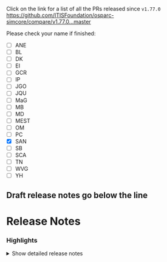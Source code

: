 Click on the link for a list of all the PRs released since `v1.77.0`
https://github.com/ITISFoundation/osparc-simcore/compare/v1.77.0...master

Please check your name if finished:
- [ ] ANE
- [ ] BL
- [ ] DK
- [ ] EI
- [ ] GCR
- [ ] IP
- [ ] JGO
- [ ] JQU
- [ ] MaG
- [ ] MB
- [ ] MD
- [ ] MEST
- [ ] OM
- [ ] PC
- [x] SAN
- [ ] SB
- [ ] SCA
- [ ] TN
- [ ] WVG
- [ ] YH

**Draft release notes go below the line**
---
# Release Notes
### Highlights


<details>
<summary>Show detailed release notes</summary>

## What's Changed
* ✨ [Frontend] Force reload ``no-cache`` by @odeimaiz in https://github.com/ITISFoundation/osparc-simcore/pull/6397
* 🐛⚗️Prometheus instrumentation incorrectly setup by @sanderegg in https://github.com/ITISFoundation/osparc-simcore/pull/6398
* ✨E2E: increase timeout for video streaming and improve a bit logs about websockets by @sanderegg in https://github.com/ITISFoundation/osparc-simcore/pull/6384
* 🎨Clusters keeper/use ssm (🚨change in private clusters) by @sanderegg in https://github.com/ITISFoundation/osparc-simcore/pull/6361
* ♻️CI: autoscaling mypy takes longer and longer. by @sanderegg in https://github.com/ITISFoundation/osparc-simcore/pull/6417
* 🐛 Improved Error Handling for Missing  Billing Details by @pcrespov in https://github.com/ITISFoundation/osparc-simcore/pull/6418
* 🎨 Enhances Product parsing to strip whitespaces in host_regex by @pcrespov in https://github.com/ITISFoundation/osparc-simcore/pull/6419
* 🐛 [Frontend] Fix: Share and Leave Study by @odeimaiz in https://github.com/ITISFoundation/osparc-simcore/pull/6401
* ✨ [Frontend] Workspaces & Folders: Merge Workspace header and Folder breadcrumbs by @odeimaiz in https://github.com/ITISFoundation/osparc-simcore/pull/6414
* 🎨 [Frontend] Access Full TIP by @odeimaiz in https://github.com/ITISFoundation/osparc-simcore/pull/6423
* 🐛 [Frontend] Do not list/request ``/frontend/`` service's pricing plans by @odeimaiz in https://github.com/ITISFoundation/osparc-simcore/pull/6424
* Bump actions/setup-node from 4.0.3 to 4.0.4 by @dependabot in https://github.com/ITISFoundation/osparc-simcore/pull/6425
* 🎨 Persistent logs when GC removes services by @GitHK in https://github.com/ITISFoundation/osparc-simcore/pull/6403
* 🎨 The user can remove themselves from the project/workspace. :rotating_light:  by @matusdrobuliak66 in https://github.com/ITISFoundation/osparc-simcore/pull/6415
* ♻️ Maintenance: removing old folders by @matusdrobuliak66 in https://github.com/ITISFoundation/osparc-simcore/pull/6383
* 🎨 improve DB foreign key dependencies (🗃️) by @matusdrobuliak66 in https://github.com/ITISFoundation/osparc-simcore/pull/6428
* ✨ `dynamic-scheduler` pushes service state to the frontend (⚠️ devops) by @GitHK in https://github.com/ITISFoundation/osparc-simcore/pull/5892
* 🐛 [Frontend] Fix: Do not listen to output related backend updates if the node is a frontend node by @odeimaiz in https://github.com/ITISFoundation/osparc-simcore/pull/6434
* ✅ e2e: new workflow to test `tiplite` by @pcrespov in https://github.com/ITISFoundation/osparc-simcore/pull/6388
* 🎨 [Frontend] App mode: Scrollable Instructions by @odeimaiz in https://github.com/ITISFoundation/osparc-simcore/pull/6430
* 🎨 publish port events to frontend by @GitHK in https://github.com/ITISFoundation/osparc-simcore/pull/6396
* 🔒️ Strip credentials form image VCS by @GitHK in https://github.com/ITISFoundation/osparc-simcore/pull/6433
* ⬆️ Sep tests and tooling upgrade by @GitHK in https://github.com/ITISFoundation/osparc-simcore/pull/6431
* ✅ e2e: fixes check on full version by @pcrespov in https://github.com/ITISFoundation/osparc-simcore/pull/6445
* 🐛 Fixes flaky tests in service-library test_deferred_tasks.py by @GitHK in https://github.com/ITISFoundation/osparc-simcore/pull/6439
* 🐛 [Frontend] Announcements: allow in ribbon only by @odeimaiz in https://github.com/ITISFoundation/osparc-simcore/pull/6440
* 🎨 improve error handling on pricing plans by @matusdrobuliak66 in https://github.com/ITISFoundation/osparc-simcore/pull/6436
* 🐛[FrontEnd] Better error handling of invalid pre-registration data by @pcrespov in https://github.com/ITISFoundation/osparc-simcore/pull/6438
* ✅ e2e: fixes wrong sequence in classic tip  by @pcrespov in https://github.com/ITISFoundation/osparc-simcore/pull/6450
* 🎨 improve tip e2e test by @matusdrobuliak66 in https://github.com/ITISFoundation/osparc-simcore/pull/6448
* 🐛 Fixes issue with parsing logs polluting sidecar logs by @GitHK in https://github.com/ITISFoundation/osparc-simcore/pull/6442
* 🎨 [Frontend] TIP: Rebranding by @odeimaiz in https://github.com/ITISFoundation/osparc-simcore/pull/6446
* Adding favicon for all devices by @jsaq007 in https://github.com/ITISFoundation/osparc-simcore/pull/6447
* 🎨 [Frontend] Unify ``border-radius`` by @odeimaiz in https://github.com/ITISFoundation/osparc-simcore/pull/6451
* 🐛 fix tip e2e test by @matusdrobuliak66 in https://github.com/ITISFoundation/osparc-simcore/pull/6458
* 🎨 adding `folder_id` to project resource by @matusdrobuliak66 in https://github.com/ITISFoundation/osparc-simcore/pull/6460
* ✅ e2e: Final touches to tip testing by @pcrespov in https://github.com/ITISFoundation/osparc-simcore/pull/6459
* ✅ e2e: Fixes typo in tests by @pcrespov in https://github.com/ITISFoundation/osparc-simcore/pull/6468
* ✨ [Frontend] Keep View Mode in localStorage by @odeimaiz in https://github.com/ITISFoundation/osparc-simcore/pull/6463
* 🎨 [Frontend] Move multiple studies at once by @odeimaiz in https://github.com/ITISFoundation/osparc-simcore/pull/6457
* ✨ New repository helpers on asyncpg by @pcrespov in https://github.com/ITISFoundation/osparc-simcore/pull/6465
* ♻️  Preparations in webserver to integrate asyncpg engine by @pcrespov in https://github.com/ITISFoundation/osparc-simcore/pull/6466
* ✨ introduce `/projects:search` full search by @matusdrobuliak66 in https://github.com/ITISFoundation/osparc-simcore/pull/6464
* 🎨 Frees up space on runner for `[build] docker images` part of the CI by @GitHK in https://github.com/ITISFoundation/osparc-simcore/pull/6475
* 🐛🎨 Fixes unhandled config error and new log helpers for better troubleshotting by @pcrespov in https://github.com/ITISFoundation/osparc-simcore/pull/6432
* 🎨 [Frontend] S4L and S4L lite: Include deprecated versions in plus button, they should all be updatable to a non deprecated one by @odeimaiz in https://github.com/ITISFoundation/osparc-simcore/pull/6480
* 🐛 [Frontend] Guided Tours: point to visible selector or skip by @odeimaiz in https://github.com/ITISFoundation/osparc-simcore/pull/6481
* 🔨📝  Misc improvements in tooling and doc by @pcrespov in https://github.com/ITISFoundation/osparc-simcore/pull/6478
* 🐛🎨 [Frontend] Workspaces & Folders: Improve context syncing by @odeimaiz in https://github.com/ITISFoundation/osparc-simcore/pull/6482
* 🎨 Handles wallet forbidden error and enhances handling of unexpected errors by @pcrespov in https://github.com/ITISFoundation/osparc-simcore/pull/6444
* 🔨 Doc and scripts to create read-only user in PostgreSQL by @pcrespov in https://github.com/ITISFoundation/osparc-simcore/pull/6426
* 🐛 [Frontend] Move grouped nodes by @odeimaiz in https://github.com/ITISFoundation/osparc-simcore/pull/6486
* 🎨 [Frontend] Handle LongRunningTask errors better by @odeimaiz in https://github.com/ITISFoundation/osparc-simcore/pull/6485
* 🐛 [Frontend] Fix for Folders disabled scenario by @odeimaiz in https://github.com/ITISFoundation/osparc-simcore/pull/6488
* 🐛 archiving_utils creates deterministic zip archives by @GitHK in https://github.com/ITISFoundation/osparc-simcore/pull/6472
* 🐛 Fixes duplicates in tags listings and new `priority` to enforce order  by @pcrespov in https://github.com/ITISFoundation/osparc-simcore/pull/6479
* ✨Releases public-api 0.7 by @pcrespov in https://github.com/ITISFoundation/osparc-simcore/pull/6489
* ♻️ Polished and modernised agent service ⚠️ by @GitHK in https://github.com/ITISFoundation/osparc-simcore/pull/6452
* 🎨 improve project full search by @matusdrobuliak66 in https://github.com/ITISFoundation/osparc-simcore/pull/6483
* 🎨 efs improvements (group extra properties) 🗃️ by @matusdrobuliak66 in https://github.com/ITISFoundation/osparc-simcore/pull/6493
* 🐛 Front-end: fixes PO center widget by @pcrespov in https://github.com/ITISFoundation/osparc-simcore/pull/6496
* 🎨 Adds authentication for new style dynamic services and platform vendor services ⚠️ by @GitHK in https://github.com/ITISFoundation/osparc-simcore/pull/6484
* 🎨 Expose env var to raise timeout of downloading/uploading data to and from S3 by @GitHK in https://github.com/ITISFoundation/osparc-simcore/pull/6494
* 🔨 New sql script template to remove readonly user by @pcrespov in https://github.com/ITISFoundation/osparc-simcore/pull/6500
* 🐛 Fixes bad formatting while handling missing configuration errors by @pcrespov in https://github.com/ITISFoundation/osparc-simcore/pull/6501
* ♻️ increase e2e tip test timeout by @matusdrobuliak66 in https://github.com/ITISFoundation/osparc-simcore/pull/6504
* 🎨 EFS Guardian: adding size monitoring by @matusdrobuliak66 in https://github.com/ITISFoundation/osparc-simcore/pull/6502
* 🐛 Fixes auth product error in vendor services 🚨 by @pcrespov in https://github.com/ITISFoundation/osparc-simcore/pull/6512
* ♻️🔨 Unexpected `mypy` upgrade revealed configuration and code failures by @pcrespov in https://github.com/ITISFoundation/osparc-simcore/pull/6527
* ♻️Maintenance: adjustments to Makefile to use UV instead of pyenv by @sanderegg in https://github.com/ITISFoundation/osparc-simcore/pull/6532
* 🎨 [Frontend] Search across all Workspaces and Folders by @odeimaiz in https://github.com/ITISFoundation/osparc-simcore/pull/6470
* ✨ [Frontend] Listen to the ``serviceStatus`` websocket event by @odeimaiz in https://github.com/ITISFoundation/osparc-simcore/pull/6487
* 🎨 [Frontend] Rebranding: S4L lite -> Sim4Life.lite by @odeimaiz in https://github.com/ITISFoundation/osparc-simcore/pull/6524
* 🐛 Fix aiohttp server autoinstrumentation by @mrnicegyu11 in https://github.com/ITISFoundation/osparc-simcore/pull/6391
* 🐛 [Frontend] Fix replaceTokens function by @odeimaiz in https://github.com/ITISFoundation/osparc-simcore/pull/6539
* ⬆️♻️ Upgrades pint library as well as Dockerfile syntax to address deprecation or syntax warnings by @pcrespov in https://github.com/ITISFoundation/osparc-simcore/pull/6521
* Bump codecov/codecov-action from 4.5.0 to 4.6.0 by @dependabot in https://github.com/ITISFoundation/osparc-simcore/pull/6497
* 🐛 Remove Efs Guardian for devel model by @matusdrobuliak66 in https://github.com/ITISFoundation/osparc-simcore/pull/6540
* ♻️ Renaming session cookie once again by @GitHK in https://github.com/ITISFoundation/osparc-simcore/pull/6544
* ✨ [Frontend] Listen to the ``stateInputPorts`` and ``stateOutputPorts`` websocket events by @odeimaiz in https://github.com/ITISFoundation/osparc-simcore/pull/6538
* ⬆️ ♻️ Upgrade pagination customisation in api-server by @pcrespov in https://github.com/ITISFoundation/osparc-simcore/pull/6545
* 🎨 Enhanced error handling and troubleshooting logs helpers by @pcrespov in https://github.com/ITISFoundation/osparc-simcore/pull/6531
* 🐛 [e2e, Frontend] Use ``replace`` instead of ``replaceAll`` by @odeimaiz in https://github.com/ITISFoundation/osparc-simcore/pull/6549
* 🐛🎨 [Frontend] Load folders after going back to the dashboard by @odeimaiz in https://github.com/ITISFoundation/osparc-simcore/pull/6543
* ♻️Sim4Life computational jobs are not parented correctly by @sanderegg in https://github.com/ITISFoundation/osparc-simcore/pull/6542
* 🎨 [Frontend] TIP.itis.swiss: Show Phase out message at Request Account by @odeimaiz in https://github.com/ITISFoundation/osparc-simcore/pull/6552
* 🐛🎨 [Frontend] Sim4Life.lite: Fix and add guided tours by @odeimaiz in https://github.com/ITISFoundation/osparc-simcore/pull/6541
* ♻️ Refactor DiskUsage functionality to support efs-guardian by @GitHK in https://github.com/ITISFoundation/osparc-simcore/pull/6536
* ♻️ Tests bad parsing of jobs custom metadata by @pcrespov in https://github.com/ITISFoundation/osparc-simcore/pull/6559
* 🐛 [Frontend] Reuse ``client_session_id`` from socket's query instead of creating a new one by @odeimaiz in https://github.com/ITISFoundation/osparc-simcore/pull/6564
* 🎨🐛 [Frontend] Retry ``/auth/logout`` call if times out by @odeimaiz in https://github.com/ITISFoundation/osparc-simcore/pull/6558
* ♻️ 📝 Minor refactor and doc of `autoscaling` service by @pcrespov in https://github.com/ITISFoundation/osparc-simcore/pull/6551
* 🐛 [Frontend] Guest viewers by @odeimaiz in https://github.com/ITISFoundation/osparc-simcore/pull/6565
* 🎨 [Frontend] Search with tags filter by @odeimaiz in https://github.com/ITISFoundation/osparc-simcore/pull/6554
* 🎨 increase timeout in tip e2e test by @matusdrobuliak66 in https://github.com/ITISFoundation/osparc-simcore/pull/6568
* ♻️ `aiohttp` deprecation: Using `web.json_response` to return `2XX` responses instead of raising `HttpException` by @pcrespov in https://github.com/ITISFoundation/osparc-simcore/pull/6563
* 🎨 [Frontend] Enh: Show pending ``service_message`` in loading page by @odeimaiz in https://github.com/ITISFoundation/osparc-simcore/pull/6570
* 🐛E2E: fixes how videostreaming checked by @sanderegg in https://github.com/ITISFoundation/osparc-simcore/pull/6569
* 🎨 EFS Guardian adding data removal background task by @matusdrobuliak66 in https://github.com/ITISFoundation/osparc-simcore/pull/6562
* 🎨Dask sidecar: use reproducible zipfile library by @sanderegg in https://github.com/ITISFoundation/osparc-simcore/pull/6571
* 🐛Dynamic schldr: deferred tasks passing invalid kwargs parameters to exceptions by @sanderegg in https://github.com/ITISFoundation/osparc-simcore/pull/6573
* 🐛Deferred tasks: issue with library changing its syntax by @sanderegg in https://github.com/ITISFoundation/osparc-simcore/pull/6575
* ⬆️Fast depends: update version due to syntax breaking change by @sanderegg in https://github.com/ITISFoundation/osparc-simcore/pull/6577
* ♻️Maintenance: Improve UV usage by @sanderegg in https://github.com/ITISFoundation/osparc-simcore/pull/6566
* 🎨 [Frontend] Make the Workspace UI element more distinguishable by @odeimaiz in https://github.com/ITISFoundation/osparc-simcore/pull/6576
* 🎨 [Frontend] Small screens: Let them go by @odeimaiz in https://github.com/ITISFoundation/osparc-simcore/pull/6390
* 🐛 [Frontend] Fix: Download logs with newlines (Firefox) by @odeimaiz in https://github.com/ITISFoundation/osparc-simcore/pull/6583
* 🐛Maintenance: upgrade faststream dependency by @sanderegg in https://github.com/ITISFoundation/osparc-simcore/pull/6586
* 🐛Deferred tasks: set default log level of messages in Faststream broker to DEBUG by @sanderegg in https://github.com/ITISFoundation/osparc-simcore/pull/6589
* 🐛 EFS Guardian - not need of owner information if project lock in MAINTAINING state :rotating_light:  by @matusdrobuliak66 in https://github.com/ITISFoundation/osparc-simcore/pull/6581
* 🐛 Fix opentelemetry errors in autoscaling microservice by @mrnicegyu11 in https://github.com/ITISFoundation/osparc-simcore/pull/6582
* 🐛 [Frontend] Fix: duplicated ``/folders`` call by @odeimaiz in https://github.com/ITISFoundation/osparc-simcore/pull/6587
* ♻️ [Frontend] Context property for the StudyBrowser by @odeimaiz in https://github.com/ITISFoundation/osparc-simcore/pull/6598
* 🐛 [Frontend] Fix: Avoid null parameters in requests by @odeimaiz in https://github.com/ITISFoundation/osparc-simcore/pull/6601
* 🔒️Fix codecov integration by @sanderegg in https://github.com/ITISFoundation/osparc-simcore/pull/6606
* 🔨Fix codecov2 by @sanderegg in https://github.com/ITISFoundation/osparc-simcore/pull/6607
* 🔨Fix codecov3 by @sanderegg in https://github.com/ITISFoundation/osparc-simcore/pull/6608
* 🐛 FIX: project patch when wallet not shared by @matusdrobuliak66 in https://github.com/ITISFoundation/osparc-simcore/pull/6602
* ♻️ Remove PUT project endpoint by @matusdrobuliak66 in https://github.com/ITISFoundation/osparc-simcore/pull/6604
* 🔨Fix codecov4 by @sanderegg in https://github.com/ITISFoundation/osparc-simcore/pull/6610
* 🎨 [S4L] New studies: Point to the upgraded key services by @odeimaiz in https://github.com/ITISFoundation/osparc-simcore/pull/6611
* 🐛 [Frontend] Initialize Study Browser container spacing in list mode by @odeimaiz in https://github.com/ITISFoundation/osparc-simcore/pull/6613
* ♻️Reduce noisyness of gunicorn and socketio in webserver logs by @sanderegg in https://github.com/ITISFoundation/osparc-simcore/pull/6616
* 🐛 [Frontend] Fix: allow moving to root folder by @odeimaiz in https://github.com/ITISFoundation/osparc-simcore/pull/6615
* 🎨 [e2e-frontend] Navigation Bar and User Menu by @odeimaiz in https://github.com/ITISFoundation/osparc-simcore/pull/6603
* ✨ Trash projects by @pcrespov in https://github.com/ITISFoundation/osparc-simcore/pull/6579
* 🔨Use one cache for UV and pin version to 0.4 by @sanderegg in https://github.com/ITISFoundation/osparc-simcore/pull/6622
* use per package cache by @sanderegg in https://github.com/ITISFoundation/osparc-simcore/pull/6623
* 🔨UV cache: fix typos by @sanderegg in https://github.com/ITISFoundation/osparc-simcore/pull/6624


**Full Changelog**: https://github.com/ITISFoundation/osparc-simcore/compare/v1.77.2...v1.78.0
</details>
